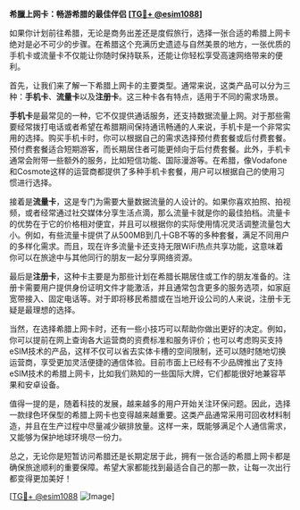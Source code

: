 **希臘上网卡：畅游希腊的最佳伴侣 [[TG💪+ @esim1088](https://t.me/s/esim1088)]**

如果你计划前往希腊，无论是商务出差还是度假旅行，选择一张合适的希腊上网卡绝对是必不可少的步骤。在希腊这个充满历史遗迹与自然美景的地方，一张优质的手机卡或流量卡不仅能让你随时保持联系，还能让你轻松享受高速网络带来的便利。

首先，让我们来了解一下希腊上网卡的主要类型。通常来说，这类产品可以分为三种：**手机卡**、**流量卡**以及**注册卡**。这三种卡各有特点，适用于不同的需求场景。

**手机卡**是最常见的一种，它不仅提供通话服务，还支持数据流量上网。对于那些需要经常拨打电话或者希望在希腊期间保持通讯畅通的人来说，手机卡是一个非常实用的选择。购买手机卡时，你可以根据自己的需求选择预付费套餐或后付费套餐。预付费套餐适合短期游客，而长期居住者可能更倾向于后付费套餐。此外，手机卡通常会附带一些额外的服务，比如短信功能、国际漫游等。在希腊，像Vodafone和Cosmote这样的运营商都提供了多种手机卡套餐，用户可以根据自己的使用习惯进行选择。

接着是**流量卡**，这是专门为需要大量数据流量的人设计的。如果你喜欢拍照、拍视频，或者经常通过社交媒体分享生活点滴，那么流量卡就是你的最佳拍档。流量卡的优势在于它的价格相对便宜，并且可以根据你的实际使用情况灵活调整流量包大小。例如，有些流量卡提供了从500MB到几十GB不等的多种套餐，满足不同用户的多样化需求。而且，现在许多流量卡还支持无限WiFi热点共享功能，这意味着你可以在旅途中与其他同行的朋友一起分享网络资源。

最后是**注册卡**，这种卡主要是为那些计划在希腊长期居住或工作的朋友准备的。注册卡需要用户提供身份证明文件才能激活，并且通常包含更多的服务选项，如家庭宽带接入、固定电话等。对于即将移民希腊或在当地开设公司的人来说，注册卡无疑是最理想的选择。

当然，在选择希腊上网卡时，还有一些小技巧可以帮助你做出更好的决定。例如，你可以提前在网上查询各大运营商的资费标准和服务评价；也可以考虑购买支持eSIM技术的产品，这样不仅可以省去实体卡槽的空间限制，还可以随时随地切换运营商，享受更加灵活便捷的通信体验。目前市面上已经有不少品牌推出了支持eSIM技术的希腊上网卡，比如我们熟知的一些国际大牌，它们都能很好地兼容苹果和安卓设备。

值得一提的是，随着科技的发展，越来越多的用户开始关注环保问题。因此，选择一款绿色环保型的希腊上网卡也变得越来越重要。这类产品通常采用可回收材料制造，并且在生产过程中尽量减少碳排放量。这样一来，既能够满足个人通信需求，又能够为保护地球环境尽一份力。

总之，无论你是短暂访问希腊还是长期定居于此，拥有一张合适的希腊上网卡都是确保旅途顺利的重要保障。希望大家都能找到最适合自己的那一款，让每一次出行都变得更加美好！

[[TG💪+ @esim1088](https://t.me/s/esim1088) ![Image](https://i.postimg.cc/4NQfJmqS/Snipaste-2025-05-13-00-14-12.png)]